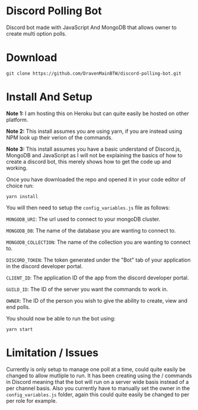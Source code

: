 # Discord Polling Bot
Discord bot made with JavaScript And MongoDB that allows owner to create multi option polls.

# Download
```
git clone https://github.com/DravenMainBTW/discord-polling-bot.git
```

# Install And Setup
**Note 1:** I am hosting this on Heroku but can quite easily be hosted on other platform. 

**Note 2:** This install assumes you are using yarn, if you are instead using NPM look up their verion of the commands.

**Note 3:** This install assumes you have a basic understand of Discord.js, MongoDB and JavaScript as I will not be explaining the basics of how to create a discord bot, this merely shows how to get the code up and working.


Once you have downloaded the repo and opened it in your code editor of choice run:
```
yarn install
```

You will then need to setup the `config_variables.js` file as follows:

 `MONGODB_URI`: The url used to connect to your mongoDB cluster.
 
 `MONGODB_DB`: The name of the database you are wanting to connect to.
 
 `MONGODB_COLLECTION`: The name of the collection you are wanting to connect to.
 
 `DISCORD_TOKEN`: The token generated under the "Bot" tab of your application in the discord developer portal.
 
 `CLIENT_ID`: The application ID of the app from the discord developer portal.
 
 `GUILD_ID`: The ID of the server you want the commands to work in.
 
 `OWNER`: The ID of the person you wish to give the ability to create, view and end polls.
 
 You should now be able to run the bot using:
 ```
 yarn start
 ```

# Limitation / Issues
Currently is only setup to manage one poll at a time, could quite easily be changed to allow mutliple to run. It has been creating using the / commands in Discord meaning that the bot will run on a server wide basis instead of a per channel basis. Also you currently have to manually set the owner in the `config_variables.js` folder, again this could quite easily be changed to per per role for example.
